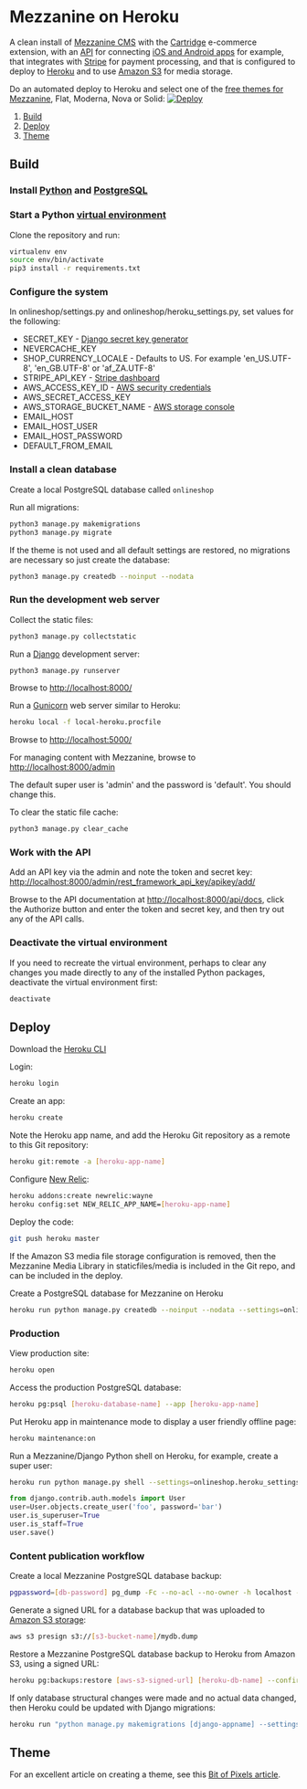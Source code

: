 # Mezzanine on Heroku

A clean install of [Mezzanine CMS](http://mezzanine.jupo.org/) with the [Cartridge](http://cartridge.jupo.org/index.html) e-commerce extension, with an [API](https://github.com/jackvz/mezzanine-cartridge-api) for connecting [iOS and Android apps](https://github.com/jackvz/flutter-app-with-mezzanine) for example, that integrates with [Stripe](https://stripe.com/) for payment processing, and that is configured to deploy to [Heroku](https://www.heroku.com/) and to use [Amazon S3](https://aws.amazon.com/s3/) for media storage.

Do an automated deploy to Heroku and select one of the [free themes for Mezzanine](https://github.com/thecodinghouse/mezzanine-themes), Flat, Moderna, Nova or Solid:
[![Deploy](https://www.herokucdn.com/deploy/button.svg)](https://heroku.com/deploy)

1. [Build](#build)
2. [Deploy](#deploy)
3. [Theme](#theme)

<a name="build"></a>
## Build

### Install [Python](https://www.python.org/) and [PostgreSQL](https://www.postgresql.org/)

### Start a Python [virtual environment](https://virtualenv.pypa.io/en/latest/)

Clone the repository and run:

```bash
virtualenv env
source env/bin/activate
pip3 install -r requirements.txt
```

### Configure the system

In onlineshop/settings.py and onlineshop/heroku_settings.py, set values for the following:
- SECRET_KEY - [Django secret key generator](https://djskgen.herokuapp.com/)
- NEVERCACHE_KEY
- SHOP_CURRENCY_LOCALE - Defaults to US. For example 'en_US.UTF-8', 'en_GB.UTF-8' or 'af_ZA.UTF-8'
- STRIPE_API_KEY - [Stripe dashboard](https://dashboard.stripe.com/)
- AWS_ACCESS_KEY_ID - [AWS security credentials](https://console.aws.amazon.com/iam/home#/security_credentials)
- AWS_SECRET_ACCESS_KEY
- AWS_STORAGE_BUCKET_NAME - [AWS storage console](https://s3.console.aws.amazon.com/s3/home)
- EMAIL_HOST
- EMAIL_HOST_USER
- EMAIL_HOST_PASSWORD
- DEFAULT_FROM_EMAIL

### Install a clean database

Create a local PostgreSQL database called `onlineshop`

Run all migrations:

```bash
python3 manage.py makemigrations
python3 manage.py migrate
```

If the theme is not used and all default settings are restored, no migrations are necessary so just create the database:

```bash
python3 manage.py createdb --noinput --nodata
```

### Run the development web server

Collect the static files:

```bash
python3 manage.py collectstatic
```

Run a [Django](https://www.djangoproject.com/) development server:

```bash
python3 manage.py runserver
```

Browse to [http://localhost:8000/](http://localhost:8000/)

Run a [Gunicorn](https://gunicorn.org/) web server similar to Heroku:

```bash
heroku local -f local-heroku.procfile
```

Browse to [http://localhost:5000/](http://localhost:5000/)

For managing content with Mezzanine, browse to [http://localhost:8000/admin](http://localhost:8000/admin)

The default super user is 'admin' and the password is 'default'. You should change this.

To clear the static file cache:

```bash
python3 manage.py clear_cache
```

### Work with the API

Add an API key via the admin and note the token and secret key: [http://localhost:8000/admin/rest_framework_api_key/apikey/add/](http://localhost:8000/admin/rest_framework_api_key/apikey/add/)

Browse to the API documentation at [http://localhost:8000/api/docs](http://localhost:8000/api/docs), click the Authorize button and enter the token and secret key, and then try out any of the API calls.

### Deactivate the virtual environment

If you need to recreate the virtual environment, perhaps to clear any changes you made directly to any of the installed Python packages, deactivate the virtual environment first:

```bash
deactivate
```

<a name="deploy"></a>
## Deploy

Download the [Heroku CLI](https://devcenter.heroku.com/articles/heroku-cli)

Login:

```bash
heroku login
```

Create an app:

```bash
heroku create
```

Note the Heroku app name, and add the Heroku Git repository as a remote to this Git repository:

```bash
heroku git:remote -a [heroku-app-name]
```

Configure [New Relic](https://newrelic.com/):

```bash
heroku addons:create newrelic:wayne
heroku config:set NEW_RELIC_APP_NAME=[heroku-app-name]
```

Deploy the code:

```bash
git push heroku master
```

If the Amazon S3 media file storage configuration is removed, then the Mezzanine Media Library in staticfiles/media is included in the Git repo, and can be included in the deploy.

Create a PostgreSQL database for Mezzanine on Heroku

```bash
heroku run python manage.py createdb --noinput --nodata --settings=onlineshop.heroku_settings
```

### Production

View production site:

```bash
heroku open
```

Access the production PostgreSQL database:

```bash
heroku pg:psql [heroku-database-name] --app [heroku-app-name]
```

Put Heroku app in maintenance mode to display a user friendly offline page:

```bash
heroku maintenance:on
```

Run a Mezzanine/Django Python shell on Heroku, for example, create a super user:

```bash
heroku run python manage.py shell --settings=onlineshop.heroku_settings`
```

```python
from django.contrib.auth.models import User
user=User.objects.create_user('foo', password='bar')
user.is_superuser=True
user.is_staff=True
user.save()
```

### Content publication workflow

Create a local Mezzanine PostgreSQL database backup:

```bash
pgpassword=[db-password] pg_dump -Fc --no-acl --no-owner -h localhost -U [postgres-user] [db-name] > mydb.dump
```

Generate a signed URL for a database backup that was uploaded to [Amazon S3 storage](https://console.aws.amazon.com/s3/):

```bash
aws s3 presign s3://[s3-bucket-name]/mydb.dump
```

Restore a Mezzanine PostgreSQL database backup to Heroku from Amazon S3, using a signed URL:

```bash
heroku pg:backups:restore [aws-s3-signed-url] [heroku-db-name] --confirm [heroku-appname]
```

If only database structural changes were made and no actual data changed, then Heroku could be updated with Django migrations:

```bash
heroku run "python manage.py makemigrations [django-appname] --settings=onlineshop.heroku_settings && python manage.py migrate [django-appname] --settings=onlineshop.heroku_settings"
```

<a name="theme"></a>
## Theme

For an excellent article on creating a theme, see this [Bit of Pixels article](http://bitofpixels.com/blog/mezzatheming-creating-mezzanine-themes-part-1-basehtml/).
